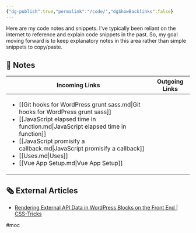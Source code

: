```yaml
---
{"dg-publish":true,"permalink":"/code/","dgShowBacklinks":false}
---
```



Here are my code notes and snippets. I've typically been reliant on the internet to reference and explain code snippets in the past. So, my goal moving forward is to keep explanatory notes in this area rather than simple snippets to copy/paste.

## 📔 Notes

| Incoming Links                                                                                                                                                                                                                                                                                                                                     | Outgoing Links |
| -------------------------------------------------------------------------------------------------------------------------------------------------------------------------------------------------------------------------------------------------------------------------------------------------------------------------------------------------- | -------------- |
| <ul><li>[[Git hooks for WordPress grunt sass.md\\|Git hooks for WordPress grunt sass]]</li><li>[[JavaScript elapsed time in function.md\\|JavaScript elapsed time in function]]</li><li>[[JavaScript promisify a callback.md\\|JavaScript promisify a callback]]</li><li>[[Uses.md\\|Uses]]</li><li>[[Vue App Setup.md\\|Vue App Setup]]</li></ul> | <ul></ul>      |


## 🗞 External Articles

- [Rendering External API Data in WordPress Blocks on the Front End | CSS-Tricks](https://css-tricks.com/rendering-external-api-data-in-wordpress-blocks-on-the-front-end/)


#moc 